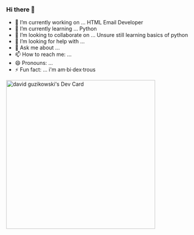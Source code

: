 ### Hi there 👋


- 🔭 I’m currently working on ... HTML Email Developer
- 🌱 I’m currently learning ... Python
- 👯 I’m looking to collaborate on ... Unsure still learning basics of python
- 🤔 I’m looking for help with ... 
- 💬 Ask me about ...
- 📫 How to reach me: ... 
- 😄 Pronouns: ... 
- ⚡ Fun fact: ... i'm am·bi·dex·trous

<a href="https://app.daily.dev/epicurus"><img src="https://api.daily.dev/devcards/06385035a7c44c4a8fe3bf1d1ddfd210.png?r=3vc" width="400" alt="david guzikowski's Dev Card"/></a>
